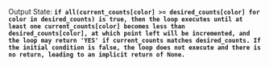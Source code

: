 Output State: **`if all(current_counts[color] >= desired_counts[color] for color in desired_counts) is true, then the loop executes until at least one current_counts[color] becomes less than desired_counts[color], at which point left will be incremented, and the loop may return 'YES' if current_counts matches desired_counts. If the initial condition is false, the loop does not execute and there is no return, leading to an implicit return of None.`**